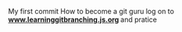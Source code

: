 My first commit
How to become a git guru log on to <b>
www.learninggitbranching.js.org </b>and 
pratice 
